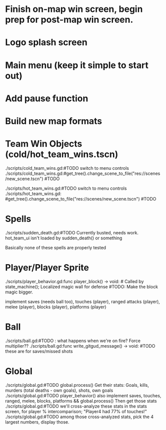 # Finish on-map win screen, begin prep for post-map win screen. 

# Logo splash screen

# Main menu (keep it simple to start out)

# Add pause function

# Build new map formats

# Team Win Objects (cold/hot_team_wins.tscn)
./scripts/cold_team_wins.gd:#TODO switch to menu controls
./scripts/cold_team_wins.gd:#get_tree().change_scene_to_file("res://scenes/new_scene.tscn") #TODO

./scripts/hot_team_wins.gd:#TODO switch to menu controls
./scripts/hot_team_wins.gd:	#get_tree().change_scene_to_file("res://scenes/new_scene.tscn") #TODO

# Spells
./scripts/sudden_death.gd:#TODO Currently busted, needs work. hot_team_ui isn't loaded by sudden_death() or something

Basically none of these spells are properly tested

# Player/Player Sprite
./scripts/player_behavior.gd:func player_block() -> void: # Called by state_machine(); Localized magic wall for defense #TODO: Make the block magic bigger.

implement saves (needs ball too), touches (player), ranged attacks (player), melee (player), blocks (player), platforms (player)

# Ball
./scripts/ball.gd:#TODO : what happens when we're on fire? Force multiplier??
./scripts/ball.gd:func write_gitgud_message() -> void: #TODO these are for saves/missed shots

# Global
./scripts/global.gd:#TODO global.process() Get their stats: Goals, kills, murders (total deaths - own goals), shots, own goals
./scripts/global.gd:#TODO player_behavior() also implement saves, touches, ranged, melee, blocks, platforms && global.process() Then get those stats
./scripts/global.gd:#TODO we'll cross-analyze these stats in the stats screen, for player % intercomparison; "Player4 had 77% of touches!"
./scripts/global.gd:#TODO among those cross-analyzed stats, pick the 4 largest numbers, display those.
